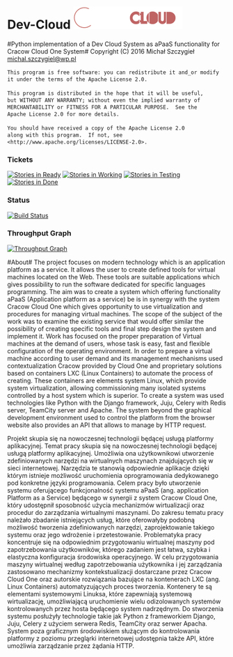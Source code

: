 Dev-Cloud  ![alt logo](https://raw.githubusercontent.com/Dev-Cloud-Platform/Dev-Cloud/dev/dev_cloud/web_service/assets/main/images/logo.png)
================

#Python implementation of a Dev Cloud System as aPaaS functionality for Cracow Cloud One System#
    Copyright (C) 2016 Michał Szczygieł     <michal.szczygiel@wp.pl>

    This program is free software: you can redistribute it and_or modify
    it under the terms of the Apache License 2.0.
    
    This program is distributed in the hope that it will be useful,
    but WITHOUT ANY WARRANTY; without even the implied warranty of
    MERCHANTABILITY or FITNESS FOR A PARTICULAR PURPOSE.  See the
    Apache License 2.0 for more details.

    You should have received a copy of the Apache License 2.0
    along with this program.  If not, see <http://www.apache.org/licenses/LICENSE-2.0>.

### Tickets
[![Stories in Ready](https://badge.waffle.io/Dev-Cloud-Platform/Dev-Cloud.png?label=1%20-%20Ready&title=Ready)](https://waffle.io/Dev-Cloud-Platform/Dev-Cloud) [![Stories in Working](https://badge.waffle.io/Dev-Cloud-Platform/Dev-Cloud.png?label=2%20-%20Working&title=Working)](https://waffle.io/Dev-Cloud-Platform/Dev-Cloud) [![Stories in Testing](https://badge.waffle.io/Dev-Cloud-Platform/Dev-Cloud.png?label=3%20-%20Testing&title=Testing)](https://waffle.io/Dev-Cloud-Platform/Dev-Cloud) 
[![Stories in Done](https://badge.waffle.io/Dev-Cloud-Platform/Dev-Cloud.png?label=4%20-%20Done&title=Done)](https://waffle.io/Dev-Cloud-Platform/Dev-Cloud) 
### Status
[![Build Status](http://192.245.169.169:8111/app/rest/builds/buildType:DevCloud_Build/statusIcon)](http://192.245.169.169:8111/viewType.html?buildTypeId=DevCloud_Build&guest=1)
### Throughput Graph
[![Throughput Graph](https://graphs.waffle.io/dev-cloud-platform/dev-cloud/throughput.svg)](https://waffle.io/dev-cloud-platform/dev-cloud/metrics) 

#About#
The project focuses on modern technology which is an application platform as a service.
It allows the user to create defined tools for virtual machines located on the Web. 
These tools are suitable applications which gives possibility to run the software dedicated for specific languages programming. 
The aim was to create a system which offering functionality aPaaS (Application platform as a service) be is in synergy with the system Cracow Cloud One which
gives opportunity to use virtualization and procedures for managing virtual machines.
The scope of the subject of the work was to examine the existing service that would offer similar
the possibility of creating specific tools and final step design the system and implement it.
Work has focused on the proper preparation of Virtual machines at the demand of users, whose task is easy, fast and flexible configuration of the operating environment.
In order to prepare a virtual machine according to user demand and its management mechanisms used contextualization Cracow provided by Cloud One and proprietary solutions based on containers LXC (Linux Containers) to automate the process of creating.
These containers are elements system Linux, which provide system virtualization, allowing commissioning many isolated systems controlled by a host system which is superior.
To create a system was used technologies like Python with the Django framework, Juju, Celery with Redis server, TeamCity server and Apache.
The system beyond the graphical development environment used to control the platform from the browser website also provides an API that allows to manage by HTTP request.

Projekt  skupia się na nowoczesnej technologii będącej usługą platformy aplikacyjnej.
Temat pracy skupia się na nowoczesnej technologii będącej usługą platformy aplikacyjnej.
Umożliwia ona użytkownikowi utworzenie zdefiniowanych narzędzi na wirtualnych maszynach
znajdujących się w sieci internetowej. Narzędzia te stanowią odpowiednie aplikacje dzięki którym
istnieje możliwość uruchomienia oprogramowania dedykowanego pod konkretne języki
programowania. Celem pracy było utworzenie systemu oferującego funkcjonalność systemu aPaaS
(ang. application Platform as a Service) będącego w synergii z system Cracow Cloud One, który
udostępnił sposobność użycia mechanizmów wirtualizacji oraz procedur do zarządzania
wirtualnymi maszynami.
Do zakresu tematu pracy należało zbadanie istniejących usług, które oferowałyby podobną
możliwość tworzenia zdefiniowanych narzędzi, zaprojektowanie takiego systemu oraz jego
wdrożenie i przetestowanie. Problematyka pracy koncentruje się na odpowiednim przygotowaniu
wirtualnej maszyny pod zapotrzebowania użytkowników, którego zadaniem jest łatwa, szybka
i elastyczna konfiguracja środowiska operacyjnego. W celu przygotowania maszyny wirtualnej
według zapotrzebowania użytkownika i jej zarządzania zastosowano mechanizmy kontekstualizacji
dostarczane przez Cracow Cloud One oraz autorskie rozwiązania bazujące na kontenerach LXC
(ang. Linux Containers) automatyzujących proces tworzenia. Kontenery te są elementami
systemowymi Linuksa, które zapewniają systemową wirtualizację, umożliwiającą uruchomienie
wielu odizolowanych systemów kontrolowanych przez hosta będącego system nadrzędnym.
Do stworzenia systemu posłużyły technologie takie jak Python z frameworkiem Django, Juju,
Celery z użyciem serwera Redis, TeamCity oraz serwer Apacha. 
System poza graficznym środowiskiem służącym do kontrolowania platformy z poziomu przegląrki internetowej 
udostępnia także API, które umożliwia zarządzanie przez żądania HTTP.